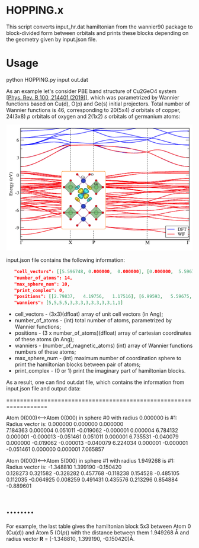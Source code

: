 # HOPPING.x

This script converts input_hr.dat hamiltonian from  the wannier90 package to block-divided form between orbitals and prints these blocks depending on the geometry given by input.json file.

# Usage 
python HOPPING.py input out.dat

As an example let's consider PBE band structure of Cu2GeO4 system [[Phys. Rev. B 100, 214401 (2019)](https://journals.aps.org/prb/abstract/10.1103/PhysRevB.100.214401)], which was parametrized by Wannier functions based on Cu(d), O(p) and Ge(s) initial projectors. Total number of Wannier functions is 46, corresponding to 20(5x4) *d* orbitals of copper, 24(3x8) *p* orbitals of oxygen and 2(1x2) *s* orbitals of germanium atoms:

![alt text](https://github.com/danis-b/HOPPING/blob/main/example/bands.png)

input.json file contains the following information:

```json
   "cell_vectors": [[5.596748, 0.000000,  0.000000], [0.000000,  5.596748,  0.000000], [2.798374, 2.798374, 4.700648]],
   "number_of_atoms": 14,
   "max_sphere_num": 10,
   "print_complex": 0,
   "positions": [[2.79837,   4.19756,   1.17516], [6.99593,   5.59675,   3.52549], [2.79837,   1.39919,   1.17516], [4.19756,   5.59675,   3.52549], [5.59675,   6.94556,   3.37506], [1.44956,   5.59675,   1.02474], [5.59675,   4.24793,   3.37506], [4.14719,   5.59675,   1.02474], [2.79837,   4.24793,   3.67591], [1.44956,   2.79837,   1.32558], [2.79837,   6.94556,   3.67591], [4.14719,   2.79837,   1.32558], [0.00000,   0.00000,   0.00000], [5.59675,   2.79837,   2.35032]],
   "wanniers": [5,5,5,5,3,3,3,3,3,3,3,3,1,1]
```
* cell_vectors - (3x3)(dfloat) array of unit cell vectors (in Ang);
* number_of_atoms - (int) total number of atoms, parametrized by Wannier functions;
* positions - (3 x number_of_atoms)(dfloat) array of cartesian coordinates of these atoms (in Ang);
* wanniers - (number_of_magnetic_atoms) (int) array of Wannier functions numbers of these atoms;
* max_sphere_num - (int) maximum number of coordination sphere to print the hamiltonian blocks between pair of atoms;
* print_complex - (0 or 1) print the imaginary part of hamiltonian blocks.  

As a result, one can find out.dat file, which contains the information from input.json file and output data:

==================================================================

Atom 0(000)<-->Atom 0(000) in sphere #0 with radius 0.000000 is #1:  
Radius vector is: 0.000000 0.000000 0.000000 \
 7.184363   0.000004   0.051011  -0.019062  -0.000001
 0.000004   6.784132   0.000001  -0.000013  -0.051461
 0.051011   0.000001   6.735531  -0.040079   0.000000
-0.019062  -0.000013  -0.040079   6.224034   0.000001
-0.000001  -0.051461   0.000000   0.000001   7.065857 

Atom 0(000)<-->Atom 5(000) in sphere #1 with radius 1.949268 is #1:  
Radius vector is: -1.348810 1.399190 -0.150420 \
 0.128273   0.321582  -0.328282
 0.457768  -0.118238   0.154528
-0.485105   0.112035  -0.064925
 0.008259   0.491431   0.435576
 0.213296   0.854884  -0.889601 

........
==================================================================

For example, the last table gives the hamiltonian block 5x3 between Atom 0 (Cu(*d*)) and Atom 5 (O(*p*)) with the distance between them 1.949268 Å and radius vector **R** = (-1.348810, 1.399190, -0.150420)Å.
